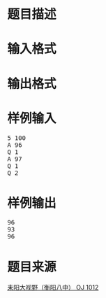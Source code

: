 

# 题目描述



# 输入格式


<div class="content">

# 输出格式


<div class="content">

# 样例输入


<pre>5 100
A 96
Q 1
A 97
Q 1
Q 2</pre>

# 样例输出


<pre>96
93
96</pre>

# 题目来源


<p>
<a href="http://www.lydsy.com/JudgeOnline/problem.php?id=1012">耒阳大视野（衡阳八中） OJ 1012</a> 
</p>
